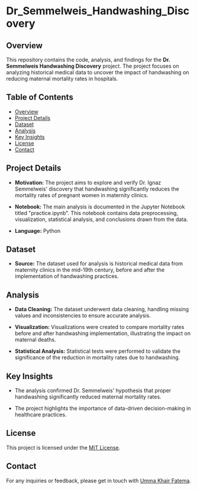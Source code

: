 # Dr_Semmelweis_Handwashing_Discovery

## Overview

This repository contains the code, analysis, and findings for the **Dr. Semmelweis Handwashing Discovery** project. 
The project focuses on analyzing historical medical data to uncover the impact of handwashing on reducing maternal mortality rates in hospitals.

## Table of Contents

- [Overview](#overview)
- [Project Details](#project-details)
- [Dataset](#dataset)
- [Analysis](#analysis)
- [Key Insights](#key-insights)
- [License](#license)
- [Contact](#contact)

## Project Details

- **Motivation:** The project aims to explore and verify Dr. Ignaz Semmelweis' discovery that handwashing significantly reduces the mortality rates of
    pregnant women in maternity clinics.

- **Notebook:** The main analysis is documented in the Jupyter Notebook titled "practice.ipynb". This notebook contains data preprocessing,
 visualization, statistical analysis, and conclusions drawn from the data.

- **Language:** Python

## Dataset

- **Source:** The dataset used for analysis is historical medical data from maternity clinics in the mid-19th century,
before and after the implementation of handwashing practices.

## Analysis

- **Data Cleaning:** The dataset underwent data cleaning, handling missing values and inconsistencies to ensure accurate analysis.

- **Visualization:** Visualizations were created to compare mortality rates before and after handwashing implementation,
  illustrating the impact on maternal deaths.

- **Statistical Analysis:** Statistical tests were performed to validate the significance of the reduction in mortality rates due to handwashing.

## Key Insights

- The analysis confirmed Dr. Semmelweis' hypothesis that proper handwashing significantly reduced maternal mortality rates.
  
- The project highlights the importance of data-driven decision-making in healthcare practices.



## License

This project is licensed under the [MIT License](LICENSE).

## Contact

For any inquiries or feedback, please get in touch with [Umma Khair Fatema](fatema.sorna@gmail.com).

